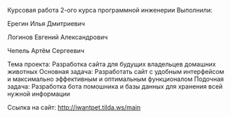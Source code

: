 Курсовая работа 2-ого курса программной инженерии
Выполнили:

Ерегин Илья Дмитриевич

Логинов Евгений Александрович

Чепель Артём Сергеевич

Тема проекта: Разработка сайта для будущих владельцев домашних животных
Основная задача: Разработать сайт с удобным интерфейсом и максимально эффективным и оптимальным функционалом
Подочная задача: Разработка бота помошника и базы данных для хранения всей нужной информации

Ссылка на сайт: http://iwantpet.tilda.ws/main

